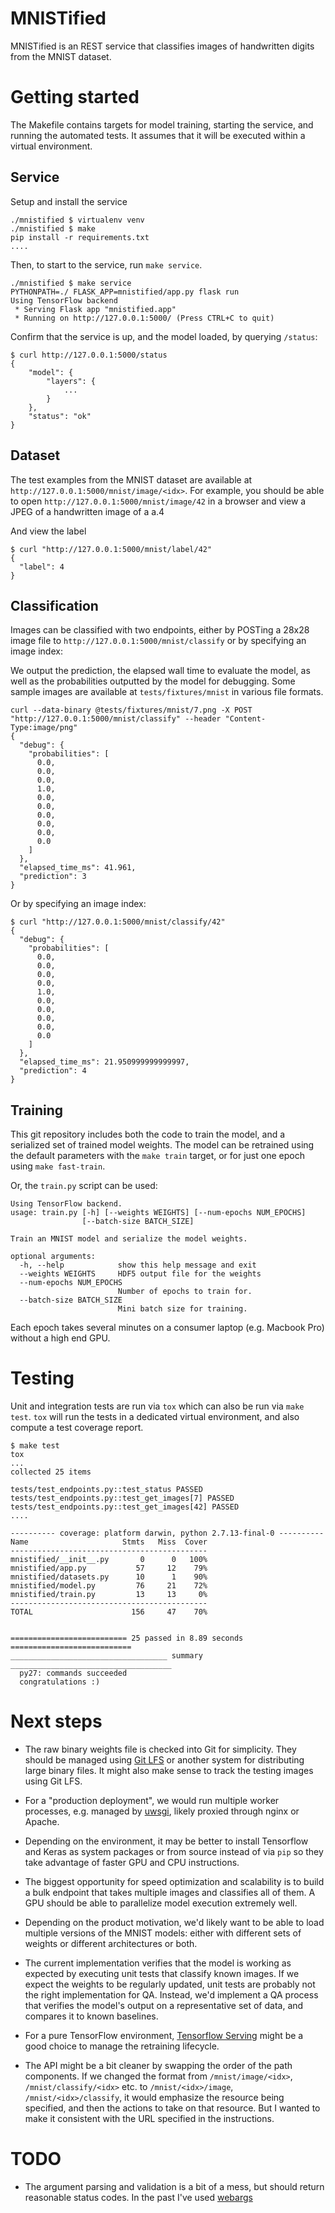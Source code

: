 MNISTified
==========

MNISTified is an REST service that classifies images of handwritten digits from
the MNIST dataset.


# Getting started

The Makefile contains targets for model training, starting the service, and
running the automated tests. It assumes that it will be executed within a
virtual environment.

## Service
Setup and install the service
```shell
./mnistified $ virtualenv venv
./mnistified $ make
pip install -r requirements.txt
....
```

Then, to start to the service, run `make service`.
```shell
./mnistified $ make service
PYTHONPATH=./ FLASK_APP=mnistified/app.py flask run
Using TensorFlow backend
 * Serving Flask app "mnistified.app"
 * Running on http://127.0.0.1:5000/ (Press CTRL+C to quit)
```

Confirm that the service is up, and the model loaded, by querying `/status`:
```shell
$ curl http://127.0.0.1:5000/status
{
    "model": {
        "layers": {
            ...
        }
    },
    "status": "ok"
}
```

## Dataset
The test examples from the MNIST dataset are available at
`http://127.0.0.1:5000/mnist/image/<idx>`. For example, you should be able to
open `http://127.0.0.1:5000/mnist/image/42` in a browser and view a JPEG of a
handwritten image of a a.4


And view the label
```shell
$ curl "http://127.0.0.1:5000/mnist/label/42"
{
  "label": 4
}
```
## Classification

Images can be classified with two endpoints, either by POSTing a 28x28 image file to
`http://127.0.0.1:5000/mnist/classify` or by specifying an image index:

We output the prediction, the elapsed wall time to evaluate the model, as well
as the probabilities outputted by the model for debugging. Some sample images
are available at `tests/fixtures/mnist` in various file formats.

```shell
curl --data-binary @tests/fixtures/mnist/7.png -X POST "http://127.0.0.1:5000/mnist/classify" --header "Content-Type:image/png"
{
  "debug": {
    "probabilities": [
      0.0,
      0.0,
      0.0,
      1.0,
      0.0,
      0.0,
      0.0,
      0.0,
      0.0,
      0.0
    ]
  },
  "elapsed_time_ms": 41.961,
  "prediction": 3
}
```

Or by specifying an image index:
```shell
$ curl "http://127.0.0.1:5000/mnist/classify/42"
{
  "debug": {
    "probabilities": [
      0.0,
      0.0,
      0.0,
      0.0,
      1.0,
      0.0,
      0.0,
      0.0,
      0.0,
      0.0
    ]
  },
  "elapsed_time_ms": 21.950999999999997,
  "prediction": 4
}
```

## Training

This git repository includes both the code to train the model, and a serialized
set of trained model weights. The model can be retrained using the default
parameters with the `make train` target, or for just one epoch using `make
fast-train`.

Or, the `train.py` script can be used:

```shellPYTHONPATH=./ python mnistified/train.py --help
Using TensorFlow backend.
usage: train.py [-h] [--weights WEIGHTS] [--num-epochs NUM_EPOCHS]
                [--batch-size BATCH_SIZE]

Train an MNIST model and serialize the model weights.

optional arguments:
  -h, --help            show this help message and exit
  --weights WEIGHTS     HDF5 output file for the weights
  --num-epochs NUM_EPOCHS
                        Number of epochs to train for.
  --batch-size BATCH_SIZE
                        Mini batch size for training.
```

Each epoch takes several minutes on a consumer laptop (e.g. Macbook Pro) without
a high end GPU.

# Testing

Unit and integration tests are run via `tox` which can also be run via `make
test`. `tox` will run the tests in a dedicated virtual environment, and also
compute a test coverage report.

```shell
$ make test
tox
...
collected 25 items

tests/test_endpoints.py::test_status PASSED
tests/test_endpoints.py::test_get_images[7] PASSED
tests/test_endpoints.py::test_get_images[42] PASSED
....

---------- coverage: platform darwin, python 2.7.13-final-0 ----------
Name                     Stmts   Miss  Cover
--------------------------------------------
mnistified/__init__.py       0      0   100%
mnistified/app.py           57     12    79%
mnistified/datasets.py      10      1    90%
mnistified/model.py         76     21    72%
mnistified/train.py         13     13     0%
--------------------------------------------
TOTAL                      156     47    70%


========================== 25 passed in 8.89 seconds ===========================
___________________________________ summary ____________________________________
  py27: commands succeeded
  congratulations :)
```


# Next steps

* The raw binary weights file is checked into Git for simplicity. They should be
managed using [Git LFS](https://git-lfs.github.com/) or another system for
distributing large binary files. It might also make sense to track the testing
images using Git LFS.

* For a "production deployment", we would run multiple worker processes, e.g.
managed by [uwsgi](https://uwsgi-docs.readthedocs.io/en/latest/), likely proxied
through nginx or Apache.

* Depending on the environment, it may be better to install Tensorflow and
Keras as system packages or from source instead of via `pip` so they take
advantage of faster GPU and CPU instructions.

* The biggest opportunity for speed optimization and scalability is to build a
bulk endpoint that takes multiple images and classifies all of them. A GPU
should be able to parallelize model execution extremely well.

* Depending on the product motivation, we'd likely want to be able to load
multiple versions of the MNIST models: either with different sets of weights or
different architectures or both.

* The current implementation verifies that the model is working as expected by
executing unit tests that classify known images. If we expect the weights to be
regularly updated, unit tests are probably not the right implementation for QA.
Instead, we'd implement a QA process that verifies the model's output on a
representative set of data, and compares it to known baselines.

* For a pure TensorFlow environment, [Tensorflow
Serving](https://tensorflow.github.io/serving/) might be a good choice to manage
the retraining lifecycle.

* The API might be a bit cleaner by swapping the order of the path components.
If we changed the format from `/mnist/image/<idx>`, `/mnist/classify/<idx>` etc.
to `/mnist/<idx>/image`, `/mnist/<idx>/classify`, it would emphasize the
resource being specified, and then the actions to take on that resource. But I
wanted to make it consistent with the URL specified in the instructions.

# TODO
* The argument parsing and validation is a bit of a mess, but should return
  reasonable status codes. In the past I've used [webargs]()
